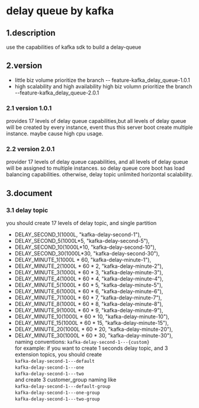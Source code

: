 # delay queue by kafka
## 1.description
use the capabilities of kafka sdk to build a delay-queue
## 2.version
 - little biz volume prioritize the branch -- feature-kafka_delay_queue-1.0.1
 - high scalability and high availability high biz volumn prioritize the branch --feature-kafka_delay_queue-2.0.1
### 2.1 version 1.0.1
provides 17 levels of delay queue capabilities,but all levels of delay queue will be created by every instance, event
thus this server boot create multiple instance. maybe cause high cpu usage.
### 2.2 version 2.0.1
provider 17 levels of delay queue capabilities, and all levels of delay queue will be assigned to multiple instances.
so delay queue core boot has load balancing capabilities. otherwise, delay topic unlimited horizontal scalability.
## 3.document
### 3.1 delay topic
you should create 17 levels of delay topic, and single partition
- DELAY_SECOND_1(1000L, "kafka-delay-second-1"),
- DELAY_SECOND_5(1000L*5, "kafka-delay-second-5"),
- DELAY_SECOND_10(1000L*10, "kafka-delay-second-10"),
- DELAY_SECOND_30(1000L*30, "kafka-delay-second-30"),
- DELAY_MINUTE_1(1000L * 60, "kafka-delay-minute-1"),
- DELAY_MINUTE_2(1000L * 60 * 2, "kafka-delay-minute-2"),
- DELAY_MINUTE_3(1000L * 60 * 3, "kafka-delay-minute-3"),
- DELAY_MINUTE_4(1000L * 60 * 4, "kafka-delay-minute-4"),
- DELAY_MINUTE_5(1000L * 60 * 5, "kafka-delay-minute-5"),
- DELAY_MINUTE_6(1000L * 60 * 6, "kafka-delay-minute-6"),
- DELAY_MINUTE_7(1000L * 60 * 7, "kafka-delay-minute-7"),
- DELAY_MINUTE_8(1000L * 60 * 8, "kafka-delay-minute-8"),
- DELAY_MINUTE_9(1000L * 60 * 9, "kafka-delay-minute-9"),
- DELAY_MINUTE_10(1000L * 60 * 10, "kafka-delay-minute-10"),
- DELAY_MINUTE_15(1000L * 60 * 15, "kafka-delay-minute-15"),
- DELAY_MINUTE_20(1000L * 60 * 20, "kafka-delay-minute-20"),
- DELAY_MINUTE_30(1000L * 60 * 30, "kafka-delay-minute-30"),<br>
naming conventions: ```kafka-delay-second-1---{custom}``` <br>
for example: if you want to create 1 seconds delay topic, and 3 extension topics, you should create<br>
``kafka-delay-second-1---default``<br>
``kafka-delay-second-1---one``<br>
``kafka-delay-second-1---two``<br>
and create 3 customer_group naming like<br>
``kafka-delay-second-1---default-group``<br>
  ``kafka-delay-second-1---one-group``<br>
  ``kafka-delay-second-1---two-group``<br>

